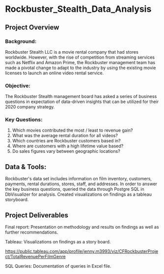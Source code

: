 # Rockbuster_Stealth_Data_Analysis
## Project Overview

### Background: 
Rockbuster Stealth LLC is a movie rental company that had stores worldwide. However, with the rise of competition from streaming services such as Netflix and Amazon Prime, the Rockbuster management team has made a pivotal change to adapt to the industry by using the existing movie licenses to launch an online video rental service. 
### Objective: 
The Rockbuster Stealth management board has asked a series of business questions in expectation of data-driven insights that can be utilized for their 2020 company strategy.

### Key Questions:
1. Which movies contributed the most / least to revenue gain?
2. What was the average rental duration for all videos?
3. Which countries are Rockbuster customers based in?
4. Where are customers with a high lifetime value based?
5. Do sales figures vary between geographic locations?

## Data & Tools:
Rockbuster's data set includes information on film inventory, customers, payments, rental durations, stores, staff, and addresses. 
In order to answer the key business questions, queried the data through Postgre SQL in DbVisualizer for analysis. Created visualizations on findings as a tableau storyboard.

## Project Deliverables
Final report: Presentation on methodology and results on findings as well as further recommendations.

Tableau: Visualizations on findings as a story board.

https://public.tableau.com/app/profile/jenny.m3993/viz/CFRockbusterProject/TotalRevenuePerFilmGenre

SQL Queries: Documentation of queries in Excel file.

